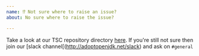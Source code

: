 ```yaml
---
name: ⁉️ Not sure where to raise an issue?
about: No sure where to raise the issue?

---
```


Take a look at our TSC repository directory [here](https://github.com/AdoptOpenJDK/TSC/#dependent-projects). If you're still not sure then join our [slack channel[(http://adoptopenjdk.net/slack) and ask on `#general`

